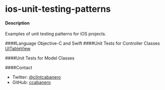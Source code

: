 ios-unit-testing-patterns
=========================


#### Description
Examples of unit testing patterns for iOS projects.  

####Language
Objective-C and Swift
####Unit Tests for Controller Classes
[UITableView](UITableView.md)

####Unit Tests for Model Classes


####Contact
* Twitter: [@clintcabanero](http://twitter.com/clintcabanero)
* GitHub: [ccabanero](http:///github.com/ccabanero)


    
